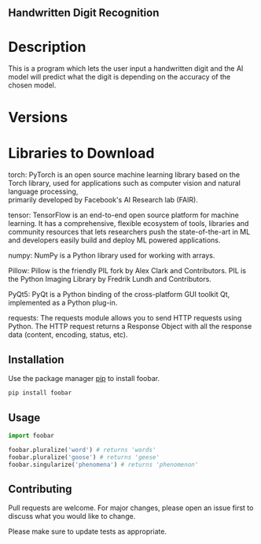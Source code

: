 ## Handwritten Digit Recognition

# Description
This is a program which lets the user input a handwritten digit and the AI model will predict what the digit is depending on the accuracy of the chosen model.


# Versions


# Libraries to Download

torch:      PyTorch is an open source machine learning library based on the Torch library, 
            used for applications such as computer vision and natural language processing,       
            primarily developed by Facebook's AI Research lab (FAIR).

tensor:     TensorFlow is an end-to-end open source platform for machine learning. 
            It has a comprehensive, flexible ecosystem of tools, libraries and community resources
            that lets researchers push the state-of-the-art in ML and developers easily build and deploy ML powered applications.

numpy:      NumPy is a Python library used for working with arrays.

Pillow:     Pillow is the friendly PIL fork by Alex Clark and Contributors. PIL is the Python Imaging Library by Fredrik Lundh and Contributors.

PyQt5:      PyQt is a Python binding of the cross-platform GUI toolkit Qt, implemented as a Python plug-in.

requests:   The requests module allows you to send HTTP requests using Python. 
            The HTTP request returns a Response Object with all the response data (content, encoding, status, etc).

## Installation

Use the package manager [pip](https://pip.pypa.io/en/stable/) to install foobar.

```bash
pip install foobar
```

## Usage

```python
import foobar

foobar.pluralize('word') # returns 'words'
foobar.pluralize('goose') # returns 'geese'
foobar.singularize('phenomena') # returns 'phenomenon'
```

## Contributing
Pull requests are welcome. For major changes, please open an issue first to discuss what you would like to change.

Please make sure to update tests as appropriate.
